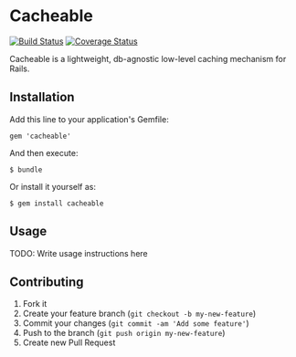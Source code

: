 # Cacheable

[![Build Status](https://travis-ci.org/opahk/cacheable.png?branch=master)](https://travis-ci.org/opahk/cacheable)
[![Coverage Status](https://coveralls.io/repos/opahk/cacheable/badge.png)](https://coveralls.io/r/opahk/cacheable)

Cacheable is a lightweight, db-agnostic low-level caching mechanism for Rails.

## Installation

Add this line to your application's Gemfile:

    gem 'cacheable'

And then execute:

    $ bundle

Or install it yourself as:

    $ gem install cacheable

## Usage

TODO: Write usage instructions here

## Contributing

1. Fork it
2. Create your feature branch (`git checkout -b my-new-feature`)
3. Commit your changes (`git commit -am 'Add some feature'`)
4. Push to the branch (`git push origin my-new-feature`)
5. Create new Pull Request
